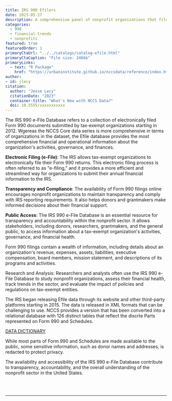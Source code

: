 ```yaml
---
title: IRS 990 Efilers
date: 2023-05-27
description: A comprehensive panel of nonprofit organizations that file IRS form 990. 
categories:
  - 990
  - financial-trends
  - nonprofits
featured: true
featuredOrder: 1
primaryCtaUrl: "../../catalogs/catalog-efile.html"
primaryCtaCaption: "File size: 246kb"
primaryLinks:
  - text: "R Package"
    href: "https://urbaninstitute.github.io/nccsdata/reference/index.html"
author:
- id: jlecy
citation: 
  author: "Jesse Lecy"
  citationDate: "2023"
  container-title: "What's New with NCCS Data?"
  doi: 10.5555/xxxxxxxxxxx
---
```


The IRS 990 e-File Database refers to a collection of electronically filed Form 990 documents submitted by tax-exempt organizations starting in 2012. Wgereas the NCCS Core data series is more comprehensive in terms of organizations in the dataset, the Efile database provides the most comprehensive financial and operational information about the organization's activities, governance, and finances.

**Electronic Filing (e-File)**: The IRS allows tax-exempt organizations to electronically file their Form 990 returns. This electronic filing process is often referred to as "e-filing," and it provides a more efficient and streamlined way for organizations to submit their annual financial information to the IRS.

**Transparency and Compliance**: The availability of Form 990 filings online encourages nonprofit organizations to maintain transparency and comply with IRS reporting requirements. It also helps donors and grantmakers make informed decisions about their financial support.

**Public Access**: The IRS 990 e-File Database is an essential resource for transparency and accountability within the nonprofit sector. It allows stakeholders, including donors, researchers, grantmakers, and the general public, to access information about a tax-exempt organization's activities, governance, and financial health.

Form 990 filings contain a wealth of information, including details about an organization's revenue, expenses, assets, liabilities, executive compensation, board members, mission statement, and descriptions of its programs and activities.

Research and Analysis: Researchers and analysts often use the IRS 990 e-File Database to study nonprofit organizations, assess their financial health, track trends in the sector, and evaluate the impact of policies and regulations on tax-exempt entities.

The IRS began releasing Efile data through its website and other third-party platforms starting in 2015. The data is released in XML formats that can be challenging to use. NCCS provides a version that has been converted into a relational database with 126 distinct tables that reflect the discrte Parts represented on Form 990 and Schedules.  

<a class="btn -tertiary " href="https://nonprofit-open-data-collective.github.io/irs990efile/data-dictionary/data-dictionary.html">
  <span>DATA DICTIONARY</span>
</a>


While most parts of Form 990 and Schedules are made available to the public, some sensitive information, such as donor names and addresses, is redacted to protect privacy.

The availability and accessibility of the IRS 990 e-File Database contribute to transparency, accountability, and the overall understanding of the nonprofit sector in the United States.

<br>
<br>
<hr>
<br>
<br>
